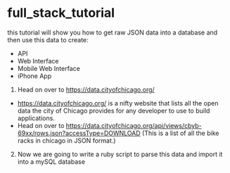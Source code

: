 full_stack_tutorial
===================

this tutorial will show you how to get raw JSON data into a database and then use this data to  create:
* API
* Web Interface
* Mobile Web Interface
* iPhone App


1.  Head on over to https://data.cityofchicago.org/
 *  https://data.cityofchicago.org/ is a nifty website that lists all the open data the city of Chicago provides for any developer to use to build applications.
 *  Head on over to https://data.cityofchicago.org/api/views/cbyb-69xx/rows.json?accessType=DOWNLOAD (This is a list of all the bike racks in chicago in JSON format.)


2.  Now we are going to write a ruby script to parse this data and import it into a mySQL database
